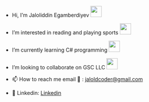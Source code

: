 - Hi, I’m Jaloliddin Egamberdiyev <image src="https://media2.giphy.com/media/hvRJCLFzcasrR4ia7z/giphy.gif" width="30">
- I’m interested in reading and playing sports <image src="https://media3.giphy.com/media/v1.Y2lkPTc5MGI3NjExYWhjNjE1cm14Y3BzdDBkb2o0c2UwbjB1MWlnNG5oOHBtYnMwdGQ5ciZlcD12MV9pbnRlcm5hbF9naWZfYnlfaWQmY3Q9cw/VDdh2wgmzsXAc7FCd7/giphy.gif" width="30">
- I’m currently learning C# programming <image src="https://media0.giphy.com/media/v1.Y2lkPTc5MGI3NjExYjNieGpzMWw0OWliYTRxNzE4ajdsd2ZpdmVmOHc5d2F4MHB0dDljcyZlcD12MV9pbnRlcm5hbF9naWZfYnlfaWQmY3Q9cw/EqIJGfyNyhTZpEPlxx/giphy.gif" width="30">
- I’m looking to collaborate on GSC LLC <image src="https://media3.giphy.com/media/v1.Y2lkPTc5MGI3NjExenV1MDNwejBwa3E5OTFtMmJjNWptbmZ3OGdnZzU5NDgxNHBpcWU0OSZlcD12MV9pbnRlcm5hbF9naWZfYnlfaWQmY3Q9cw/Uamm65xefRzqTqAMh2/giphy.gif" width="30">
  
- 📫 How to reach me email 📧 : jaloldcoder@gmail.com
  
- 🔗 Linkedin: [Linkedin](https://www.linkedin.com/in/jaloliddin-egamberdiyev/)


<!---
jaloldcoder98/jaloldcoder98 is a ✨ special ✨ repository because its `README.md` (this file) appears on your GitHub profile.
You can click the Preview link to take a look at your changes.
--->
